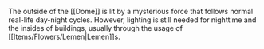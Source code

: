 The outside of the [[Dome]] is lit by a mysterious force that follows normal real-life day-night cycles. However, lighting is still needed for nighttime and the insides of buildings, usually through the usage of [[Items/Flowers/Lemen|Lemen]]s.